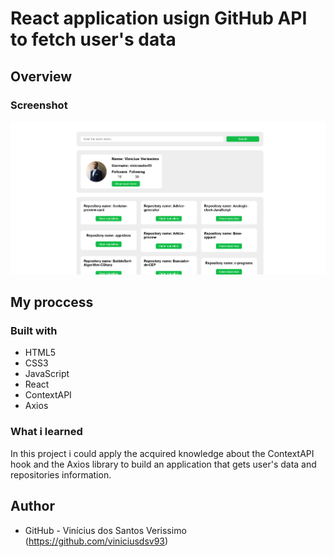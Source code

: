 # React application usign GitHub API to fetch user's data

## Overview

### Screenshot

![](./screenshot.png)

## My proccess

### Built with

-   HTML5
-   CSS3
-   JavaScript
-   React
-   ContextAPI
-   Axios

### What i learned

In this project i could apply the acquired knowledge about the ContextAPI hook and the Axios library to build an application that gets user's data and repositories information.

## Author

-   GitHub - Vinícius dos Santos Verissimo (https://github.com/viniciusdsv93)
